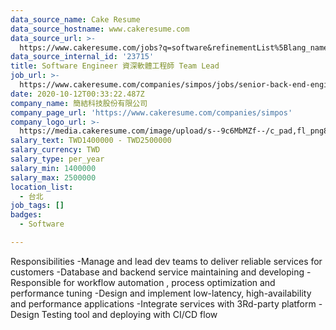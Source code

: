 ```yaml
---
data_source_name: Cake Resume
data_source_hostname: www.cakeresume.com
data_source_url: >-
  https://www.cakeresume.com/jobs?q=software&refinementList%5Blang_name%5D%5B0%5D=English&refinementList%5Bsalary_type%5D=per_year&range%5Bsalary_range%5D%5Bmin%5D=1000000&page=2
data_source_internal_id: '23715'
title: Software Engineer 資深軟體工程師 Team Lead
job_url: >-
  https://www.cakeresume.com/companies/simpos/jobs/senior-back-end-engineer-a9b5a5
date: 2020-10-12T00:33:22.487Z
company_name: 簡結科技股份有限公司
company_page_url: 'https://www.cakeresume.com/companies/simpos'
company_logo_url: >-
  https://media.cakeresume.com/image/upload/s--9c6MbMZf--/c_pad,fl_png8,h_200,w_200/v1601997774/z3aqiwl4ovfnbyyiti0h.png
salary_text: TWD1400000 - TWD2500000
salary_currency: TWD
salary_type: per_year
salary_min: 1400000
salary_max: 2500000
location_list:
  - 台北
job_tags: []
badges:
  - Software

---
```


Responsibilities -Manage and lead dev teams to deliver reliable services for customers -Database and backend service maintaining and developing -Responsible for workflow automation , process optimization and performance tuning -Design and implement low-latency, high-availability and performance applications -Integrate services with 3Rd-party platform -Design Testing tool and deploying with CI/CD flow